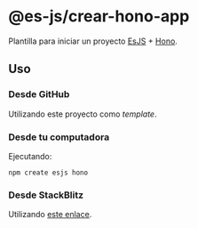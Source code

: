 # @es-js/crear-hono-app

Plantilla para iniciar un proyecto [EsJS](https://esjs.dev/) + [Hono](https://hono.dev/).

## Uso

### Desde GitHub

Utilizando este proyecto como _template_.

### Desde tu computadora

Ejecutando:

```
npm create esjs hono
```

### Desde StackBlitz

Utilizando [este enlace](https://stackblitz.com/fork/github/es-js/crear-hono-app?file=api/app.esjs).
